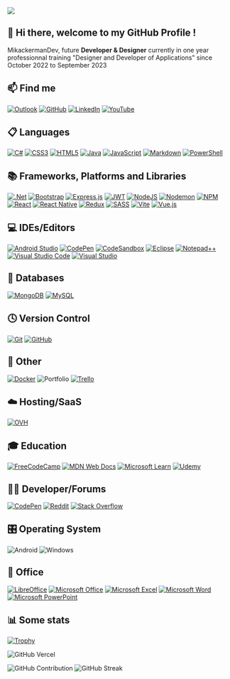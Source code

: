 <!--
[![Readme Card](https://github-readme-stats.vercel.app/api/pin/?username=mikackermandev&repo=Cours_React-WeatherApp)](https://github.com/MikackermanDev/Cours_React-WeatherApp)
-->

[![](https://github.com/MikackermanDev/MikackermanDev/blob/main/MikackermanGif.gif)](https://www.MikackermanDev.fr/)

## 👋 Hi there, welcome to my GitHub Profile !

MikackermanDev, future **Developer & Designer** currently in one year professionnal training "Designer and Developer of Applications" since October 2022 to September 2023

## 📫 Find me
[![Outlook](https://img.shields.io/badge/Outlook-0078D4?&logo=microsoft-outlook&logoColor=white)](mailto:mikackerman093@outlook.fr)
[![GitHub](https://img.shields.io/badge/github-%23121011.svg?logo=github&logoColor=white)](https://github.com/MikackermanDev)
[![LinkedIn](https://img.shields.io/badge/linkedin-%230077B5.svg?&logo=linkedin)](https://www.linkedin.com/in/?/)
[![YouTube](https://img.shields.io/badge/YouTube-%23FF0000.svg?logo=YouTube&logoColor=white)](https://www.youtube.com/@MikackermanDev)

## 📋 Languages
[![C#](https://img.shields.io/badge/C%23-%23239120.svg?&logo=c-sharp&logoColor=white)](https://en.wikipedia.org/wiki/C_Sharp_(programming_language))
[![CSS3](https://img.shields.io/badge/CSS_3-%231572B6.svg?&logo=css3&logoColor=white)](https://en.wikipedia.org/wiki/CSS)
[![HTML5](https://img.shields.io/badge/HTML_5-%23E34F26.svg?&logo=html5&logoColor=white)](https://en.wikipedia.org/wiki/HTML)
[![Java](https://img.shields.io/badge/Java-%23ED8B00.svg?&logo=java&logoColor=white)](https://www.java.com)
[![JavaScript](https://img.shields.io/badge/JavaScript-%23323330.svg?&logo=javascript&logoColor=%23F7DF1E)](https://en.wikipedia.org/wiki/JavaScript)
[![Markdown](https://img.shields.io/badge/Markdown-%23000000.svg?&logo=markdown&logoColor=white)](https://en.wikipedia.org/wiki/Markdown)
[![PowerShell](https://img.shields.io/badge/PowerShell-%235391FE.svg?&logo=powershell&logoColor=white)](https://en.wikipedia.org/wiki/PowerShell)

## 📚 Frameworks, Platforms and Libraries
[![.Net](https://img.shields.io/badge/.NET-5C2D91?&logo=.net&logoColor=white)](https://dotnet.microsoft.com)
[![Bootstrap](https://img.shields.io/badge/BootStrap-%23563D7C.svg?&logo=bootstrap&logoColor=white)]()
[![Express.js](https://img.shields.io/badge/Express.js-%23404d59.svg?&logo=express&logoColor=%2361DAFB)](https://expressjs.com/fr/)
[![JWT](https://img.shields.io/badge/JWT-black?&logo=JSON%20web%20tokens)](https://jwt.io/)
[![NodeJS](https://img.shields.io/badge/Node.js-6DA55F?&logo=node.js&logoColor=white)](https://nodejs.org)
[![Nodemon](https://img.shields.io/badge/Nodemon-%23323330.svg?&logo=nodemon&logoColor=%BBDEAD)](https://nodemon.io/)
[![NPM](https://img.shields.io/badge/NPM-%23CB3837.svg?&logo=npm&logoColor=white)](https://www.npmjs.com/)
[![React](https://img.shields.io/badge/React-%2320232a.svg?&logo=react&logoColor=%2361DAFB)](https://fr.reactjs.org/)
[![React Native](https://img.shields.io/badge/React_Native-%2320232a.svg?&logo=react&logoColor=%2361DAFB)](https://reactnative.dev/)
[![Redux](https://img.shields.io/badge/Redux-%23593d88.svg?&logo=redux&logoColor=white)]()
[![SASS](https://img.shields.io/badge/SASS-hotpink.svg?&logo=SASS&logoColor=white)]()
[![Vite](https://img.shields.io/badge/Vite-%23646CFF.svg?&logo=vite&logoColor=white)](https://vitejs.dev/)
[![Vue.js](https://img.shields.io/badge/Vue.js-%2335495e.svg?&logo=vuedotjs&logoColor=%234FC08D)](https://vuejs.org/)

## 💻 IDEs/Editors
[![Android Studio](https://img.shields.io/badge/Android%20Studio-3DDC84.svg?&logo=android-studio&logoColor=white)](https://developer.android.com/studio)
[![CodePen](https://img.shields.io/badge/CodePen-white?&logo=codepen&logoColor=black)](https://codepen.io/)
[![CodeSandbox](https://img.shields.io/badge/CodeSandBox-040404?&logo=codesandbox&logoColor=DBDBDB)](https://codesandbox.io/)
[![Eclipse](https://img.shields.io/badge/Eclipse-2C2255?&logo=eclipse&logoColor=white)](https://www.eclipse.org/downloads/)
[![Notepad++](https://img.shields.io/badge/Notepad++-90E59A.svg?&logo=notepad%2b%2b&logoColor=black)](https://notepad-plus-plus.org/downloads/)
[![Visual Studio Code](https://img.shields.io/badge/Visual%20Studio%20Code-0078d7.svg?&logo=visual-studio-code&logoColor=white)](https://visualstudio.microsoft.com/fr/)
[![Visual Studio](https://img.shields.io/badge/Visual%20Studio-5C2D91.svg?&logo=visual-studio&logoColor=white)](https://visualstudio.microsoft.com/fr/)

## 💾 Databases
[![MongoDB](https://img.shields.io/badge/MongoDB-%234ea94b.svg?&logo=mongodb&logoColor=white)](https://www.mongodb.com)
[![MySQL](https://img.shields.io/badge/MySQL-%2300f.svg?&logo=mysql&logoColor=white)](https://www.mysql.com/)
## 🕓 Version Control
[![Git](https://img.shields.io/badge/Git-%23F05033.svg?&logo=git&logoColor=white)](https://git-scm.com/)
[![GitHub](https://img.shields.io/badge/GitHub-%23121011.svg?&logo=github&logoColor=white)](https://www.github.com/)

## 🤔 Other
[![Docker](https://img.shields.io/badge/Docker-%230db7ed.svg?&logo=docker&logoColor=white)](https://www.docker.com/)
![Portfolio](https://img.shields.io/badge/PortFolio-%23000000.svg?&logo=firefox&logoColor=#FF7139)
[![Trello](https://img.shields.io/badge/Trello-%23026AA7.svg?&logo=Trello&logoColor=white)](https://trello.com/)

## ☁️ Hosting/SaaS
[![OVH](https://img.shields.io/badge/OVH-%23123F6D.svg?&logo=ovh&logoColor=#123F6D)](https://www.ovhcloud.com)

## 🎓 Education
[![FreeCodeCamp](https://img.shields.io/badge/FreeCodeCamp-%23123.svg?&logo=freecodecamp&logoColor=green)](https://www.freecodecamp.org)
[![MDN Web Docs](https://img.shields.io/badge/MDN_Web_Docs-black?&logo=mdnwebdocs&logoColor=white)](https://developer.mozilla.org)
[![Microsoft Learn](https://img.shields.io/badge/Microsoft_Learn-258ffa?&logo=microsoft&logoColor=white)](https://learn.microsoft.com)
[![Udemy](https://img.shields.io/badge/Udemy-A435F0?&logo=Udemy&logoColor=white)](https://www.udemy.com/fr)

## 🧑‍💻 Developer/Forums
[![CodePen](https://img.shields.io/badge/CodePen-000000?&logo=codepen&logoColor=white)](https://codepen.io)
[![Reddit](https://img.shields.io/badge/Reddit-%23FF4500.svg?&logo=Reddit&logoColor=white)](https://reddit.com)
[![Stack Overflow](https://img.shields.io/badge/-StackOverFlow-FE7A16?logo=stack-overflow&logoColor=white)](https://stackoverflow.com)

## 🎛️ Operating System
![Android](https://img.shields.io/badge/Android-3DDC84?&logo=android&logoColor=white)
![Windows](https://img.shields.io/badge/Windows-0078D6?&logo=windows&logoColor=white)

## 🏢 Office
[![LibreOffice](https://img.shields.io/badge/LibreOffice-%2318A303?&logo=LibreOffice&logoColor=white)](https://fr.libreoffice.org/)
[![Microsoft Office](https://img.shields.io/badge/Microsoft_Office-D83B01?&logo=microsoft-office&logoColor=white)](https://www.microsoft.com/fr-fr/microsoft-365/get-started-with-office-2021)
[![Microsoft Excel](https://img.shields.io/badge/Microsoft_Excel-217346?&logo=microsoft-excel&logoColor=white)](https://www.microsoft.com/fr-fr/microsoft-365/excel)
[![Microsoft Word](https://img.shields.io/badge/Microsoft_Word-2B579A?&logo=microsoft-word&logoColor=white)](https://www.microsoft.com/fr-fr/microsoft-365/word?activetab=tabs%3afaqheaderregion3)
[![Microsoft PowerPoint](https://img.shields.io/badge/Microsoft_PowerPoint-B7472A?&logo=microsoft-powerpoint&logoColor=white)](https://www.microsoft.com/fr-fr/microsoft-365/powerpoint)

## 📊 Some stats
[![Trophy](https://github-profile-trophy.vercel.app/?username=mikackermandev&theme=onedark&rank=SECRET,SSS,SS,S,AAA,AA,A&no-bg=true&no-frame=true&margin-w=16)](https://github.com/ryo-ma/github-profile-trophy)



![GitHub Vercel](https://github-readme-stats.vercel.app/api/top-langs/?username=mikackermandev&hide_border=true&layout=compact&langs_count=6&theme=blue-green)

![GitHub Contribution](https://github-readme-stats.vercel.app/api?username=mikackermandev&hide_border=true&theme=blue-green&show_icons=true&count_private=true)
![GitHub Streak](https://github-readme-streak-stats.herokuapp.com?user=mikackermandev&hide_border=true&theme=blue-green)



<!--
https://github.com/anuraghazra/github-readme-stats#github-stats-card
https://github.com/DenverCoder1/github-readme-streak-stats
https://github.com/Ileriayo/markdown-badges

https://github.com/adamalston/adamalston/blob/master/README.md
-->
